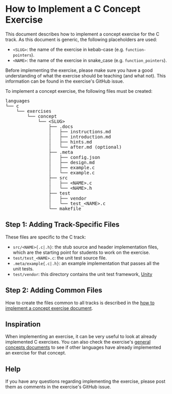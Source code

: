 # How to Implement a C Concept Exercise

This document describes how to implement a concept exercise for the C track. As this document is generic, the following placeholders are used:

- `<SLUG>`: the name of the exercise in kebab-case (e.g. `function-pointers`).
- `<NAME>`: the name of the exercise in snake_case (e.g. `function_pointers`).

Before implementing the exercise, please make sure you have a good understanding  of what the exercise should be teaching (and what not). This information can be found in the exercise's GitHub issue.

To implement a concept exercise, the following files must be created:
<pre>
languages
└── c
    └── exercises
        └── concept
            └── &lt;SLUG&gt;
                ├── .docs
                │   ├── instructions.md
                │   ├── introduction.md
                │   ├── hints.md
                │   └── after.md (optional)
                ├── .meta
                │   ├── config.json
                │   ├── design.md
                │   ├── example.c
                │   └── example.c
                ├── src
                │   ├── &lt;NAME&gt;.c
                │   └── &lt;NAME&gt;.h
                ├── test
                │   ├── vendor
                │   └── test_&lt;NAME&gt;.c
                └── makefile
</pre>

## Step 1: Adding Track-Specific Files

These files are specific to the C track:

- `src/<NAME>{.c|.h}`: the stub source and header implementation files, which are the starting point for students to work on the exercise.
- `test/test_<NAME>.c`: the unit test source file.
- `.meta/example{.c|.h}`:  an example implementation that passes all the unit tests.
- `test/vendor`: this directory contains the unit test framework, [Unity][unity]

## Step 2: Adding Common Files

How to create the files common to all tracks is described in the [how to implement a concept exercise document][how-to-implement-a-concept-exercise].

## Inspiration

When implementing an exercise, it can be very useful to look at already implemented C exercises. You can also check the exercise's [general concepts documents][reference] to see if other languages have already implemented an exercise for that concept.

## Help

If you have any questions regarding implementing the exercise, please post them as comments in the exercise's GitHub issue.

[unity]: http://www.throwtheswitch.org/unity
[how-to-implement-a-concept-exercise]: ../../../docs/maintainers/generic-how-to-implement-a-concept-exercise.md
[reference]: ../../../reference